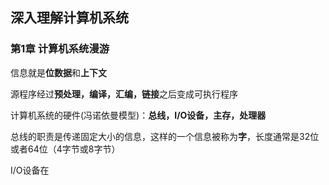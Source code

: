 ## 深入理解计算机系统

### 第1章 计算机系统漫游

信息就是**位数据**和**上下文**

源程序经过**预处理，编译，汇编，链接**之后变成可执行程序

计算机系统的硬件(冯诺依曼模型)：**总线，I/O设备，主存，处理器**

总线的职责是传递固定大小的信息，这样的一个信息被称为**字**，长度通常是32位或者64位（4字节或8字节）

I/O设备在
